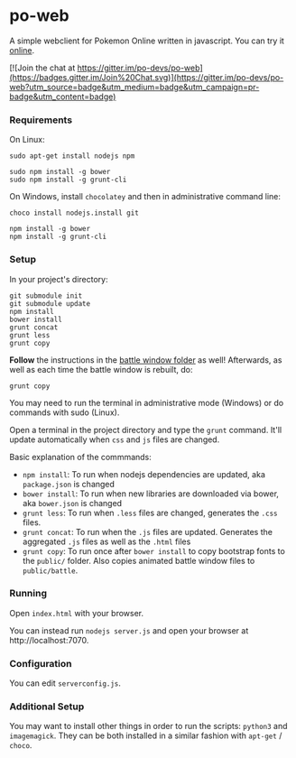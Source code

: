 # po-web

A simple webclient for Pokemon Online written in javascript. You can try it [online](http://web.pokemon-online.eu).

[![Join the chat at https://gitter.im/po-devs/po-web](https://badges.gitter.im/Join%20Chat.svg)](https://gitter.im/po-devs/po-web?utm_source=badge&utm_medium=badge&utm_campaign=pr-badge&utm_content=badge)

### Requirements

On Linux:

```
sudo apt-get install nodejs npm

sudo npm install -g bower
sudo npm install -g grunt-cli
```

On Windows, install `chocolatey` and then in administrative command line:
```
choco install nodejs.install git

npm install -g bower
npm install -g grunt-cli
```

### Setup

In your project's directory:

```
git submodule init
git submodule update
npm install
bower install
grunt concat
grunt less
grunt copy
```

**Follow** the instructions in the [battle window folder](animated-battle-window) as well! Afterwards, as well as each time the battle window is rebuilt, do:

```
grunt copy
```

You may need to run the terminal in administrative mode (Windows) or do commands with sudo (Linux).

Open a terminal in the project directory and type the `grunt` command. It'll update automatically when `css` and `js` files are changed.

Basic explanation of the commmands:

* `npm install`: To run when nodejs dependencies are updated, aka `package.json` is changed
* `bower install`: To run when new libraries are downloaded via bower, aka `bower.json` is changed
* `grunt less`: To run when `.less` files are changed, generates the `.css` files.
* `grunt concat`: To run when the `.js` files are updated. Generates the aggregated `.js` files as well as the `.html` files
* `grunt copy`: To run once after `bower install` to copy bootstrap fonts to the `public/` folder. Also copies animated battle window files to `public/battle`.

### Running

Open `index.html` with your browser. 

You can instead run `nodejs server.js` and open your browser at http://localhost:7070.

### Configuration

You can edit `serverconfig.js`.

### Additional Setup

You may want to install other things in order to run the scripts: `python3` and `imagemagick`. They can be both installed in a similar fashion with `apt-get` / `choco`.